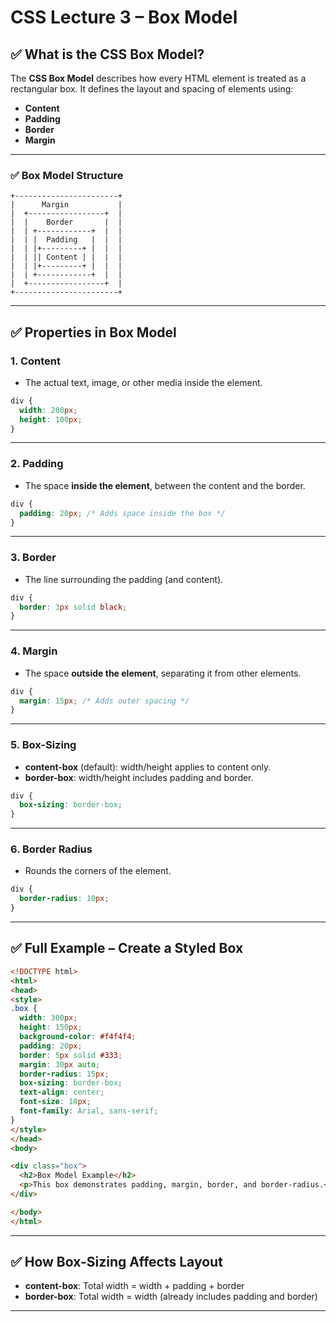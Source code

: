 
# **CSS Lecture 3 – Box Model**

## ✅ **What is the CSS Box Model?**

The **CSS Box Model** describes how every HTML element is treated as a rectangular box. It defines the layout and spacing of elements using:

* **Content**
* **Padding**
* **Border**
* **Margin**

---

### ✅ **Box Model Structure**

```
+-----------------------+
|      Margin           |
|  +-----------------+  |
|  |    Border       |  |
|  | +------------+  |  |
|  | |  Padding   |  |  |
|  | |+---------+ |  |  |
|  | || Content | |  |  |
|  | |+---------+ |  |  |
|  | +------------+  |  |
|  +-----------------+  |
+-----------------------+
```

---

## ✅ **Properties in Box Model**

### 1. **Content**

* The actual text, image, or other media inside the element.

```css
div {
  width: 200px;
  height: 100px;
}
```

---

### 2. **Padding**

* The space **inside the element**, between the content and the border.

```css
div {
  padding: 20px; /* Adds space inside the box */
}
```

---

### 3. **Border**

* The line surrounding the padding (and content).

```css
div {
  border: 3px solid black;
}
```

---

### 4. **Margin**

* The space **outside the element**, separating it from other elements.

```css
div {
  margin: 15px; /* Adds outer spacing */
}
```

---

### 5. **Box-Sizing**

* **content-box** (default): width/height applies to content only.
* **border-box**: width/height includes padding and border.

```css
div {
  box-sizing: border-box;
}
```

---

### 6. **Border Radius**

* Rounds the corners of the element.

```css
div {
  border-radius: 10px;
}
```

---

## ✅ **Full Example – Create a Styled Box**

```html
<!DOCTYPE html>
<html>
<head>
<style>
.box {
  width: 300px;
  height: 150px;
  background-color: #f4f4f4;
  padding: 20px;
  border: 5px solid #333;
  margin: 30px auto;
  border-radius: 15px;
  box-sizing: border-box;
  text-align: center;
  font-size: 18px;
  font-family: Arial, sans-serif;
}
</style>
</head>
<body>

<div class="box">
  <h2>Box Model Example</h2>
  <p>This box demonstrates padding, margin, border, and border-radius.</p>
</div>

</body>
</html>
```

---

## ✅ **How Box-Sizing Affects Layout**

* **content-box**: Total width = width + padding + border
* **border-box**: Total width = width (already includes padding and border)

---
